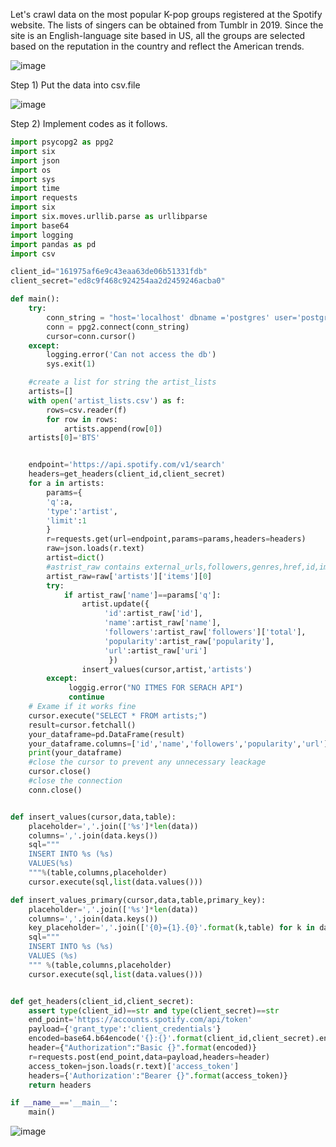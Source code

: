 Let's crawl data on the most popular K-pop groups registered at the Spotify website. The lists of singers can be obtained from Tumblr in 2019.
Since the site is an English-language site based in US, all the groups are selected based on the reputation in the country and reflect the American trends.

![image](https://user-images.githubusercontent.com/53164959/73644936-a76c2d00-46b9-11ea-8acb-9d2c26700bc8.png)

Step 1) Put the data into csv.file 

![image](https://user-images.githubusercontent.com/53164959/73644985-bce15700-46b9-11ea-9cdf-2482a189eec4.png)

Step 2) Implement codes as it follows.

```python
import psycopg2 as ppg2
import six
import json
import os
import sys
import time
import requests
import six
import six.moves.urllib.parse as urllibparse
import base64
import logging
import pandas as pd
import csv

client_id="161975af6e9c43eaa63de06b51331fdb"
client_secret="ed8c9f468c924254aa2d2459246acba0"

def main():
    try:
        conn_string = "host='localhost' dbname ='postgres' user='postgres' password=1234 port=5432"
        conn = ppg2.connect(conn_string)
        cursor=conn.cursor()
    except:
        logging.error('Can not access the db')
        sys.exit(1)

    #create a list for string the artist_lists
    artists=[]
    with open('artist_lists.csv') as f:
        rows=csv.reader(f)
        for row in rows:
            artists.append(row[0])
    artists[0]='BTS'


    endpoint='https://api.spotify.com/v1/search'
    headers=get_headers(client_id,client_secret)
    for a in artists:
        params={
        'q':a,
        'type':'artist',
        'limit':1
        }
        r=requests.get(url=endpoint,params=params,headers=headers)
        raw=json.loads(r.text)
        artist=dict()
        #astrist_raw contains external_urls,followers,genres,href,id,images,name,popularity,type,url
        artist_raw=raw['artists']['items'][0]
        try:
            if artist_raw['name']==params['q']:
                artist.update({
                     'id':artist_raw['id'],
                     'name':artist_raw['name'],
                     'followers':artist_raw['followers']['total'],
                     'popularity':artist_raw['popularity'],
                     'url':artist_raw['uri']
                      })
                insert_values(cursor,artist,'artists')
        except:
             loggig.error("NO ITMES FOR SERACH API")
             continue
    # Exame if it works fine
    cursor.execute("SELECT * FROM artists;")
    result=cursor.fetchall()
    your_dataframe=pd.DataFrame(result)
    your_dataframe.columns=['id','name','followers','popularity','url']
    print(your_dataframe)
    #close the cursor to prevent any unnecessary leackage
    cursor.close()
    #close the connection
    conn.close()


def insert_values(cursor,data,table):
    placeholder=','.join(['%s']*len(data))
    columns=','.join(data.keys())
    sql="""
    INSERT INTO %s (%s)
    VALUES(%s)
    """%(table,columns,placeholder)
    cursor.execute(sql,list(data.values()))

def insert_values_primary(cursor,data,table,primary_key):
    placeholder=','.join(['%s']*len(data))
    columns=','.join(data.keys())
    key_placeholder=','.join(['{0}={1}.{0}'.format(k,table) for k in data.keys()])
    sql="""
    INSERT INTO %s (%s)
    VALUES (%s)
    """ %(table,columns,placeholder)
    cursor.execute(sql,list(data.values()))


def get_headers(client_id,client_secret):
    assert type(client_id)==str and type(client_secret)==str
    end_point='https://accounts.spotify.com/api/token'
    payload={'grant_type':'client_credentials'}
    encoded=base64.b64encode('{}:{}'.format(client_id,client_secret).encode('utf-8')).decode('ascii')
    header={"Authorization":"Basic {}".format(encoded)}
    r=requests.post(end_point,data=payload,headers=header)
    access_token=json.loads(r.text)['access_token']
    headers={'Authorization':"Bearer {}".format(access_token)}
    return headers

if __name__=='__main__':
    main()
```


![image](https://user-images.githubusercontent.com/53164959/73645140-1053a500-46ba-11ea-860b-f8abe0a77727.png)
